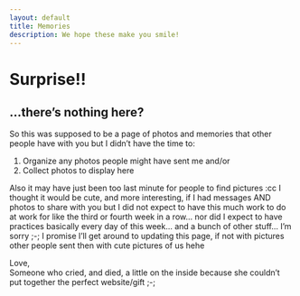 ```yaml
---
layout: default
title: Memories
description: We hope these make you smile!
---
```


# Surprise!!
## …there’s nothing here?

So this was supposed to be a page of photos and memories that other people have with you but I didn’t have the time to:

1) Organize any photos people might have sent me and/or   
2) Collect photos to display here  

Also it may have just been too last minute for people to find pictures :cc I thought it would be cute, and more interesting, if I had messages AND photos to share with you but I did not expect to have this much work to do at work for like the third or fourth week in a row... nor did I expect to have practices basically every day of this week... and a bunch of other stuff... I’m sorry ;-; I promise I’ll get around to updating this page, if not with pictures other people sent then with cute pictures of us hehe

Love,   
Someone who cried, and died, a little on the inside because she couldn’t put together the perfect website/gift ;-;
